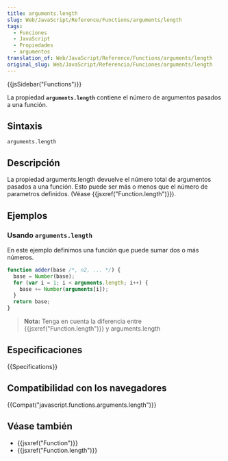 ```yaml
---
title: arguments.length
slug: Web/JavaScript/Reference/Functions/arguments/length
tags:
  - Funciones
  - JavaScript
  - Propiedades
  - argumentos
translation_of: Web/JavaScript/Reference/Functions/arguments/length
original_slug: Web/JavaScript/Referencia/Funciones/arguments/length
---
```


{{jsSidebar("Functions")}}

La propiedad **`arguments.length`** contiene el número de argumentos pasados a una función.

## Sintaxis

```
arguments.length
```

## Descripción

La propiedad arguments.length devuelve el número total de argumentos pasados a una función. Esto puede ser más o menos que el número de parametros definidos. (Véase {{jsxref("Function.length")}}).

## Ejemplos

### Usando `arguments.length`

En este ejemplo definimos una función que puede sumar dos o más números.

```js
function adder(base /*, n2, ... */) {
  base = Number(base);
  for (var i = 1; i < arguments.length; i++) {
    base += Number(arguments[i]);
  }
  return base;
}
```

> **Nota:** Tenga en cuenta la diferencia entre {{jsxref("Function.length")}} y arguments.length

## Especificaciones

{{Specifications}}

## Compatibilidad con los navegadores

{{Compat("javascript.functions.arguments.length")}}

## Véase también

- {{jsxref("Function")}}
- {{jsxref("Function.length")}}
